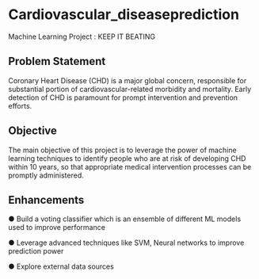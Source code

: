 # Cardiovascular_diseaseprediction
Machine Learning Project : KEEP IT BEATING

## Problem Statement
Coronary Heart Disease (CHD) is a major global concern, responsible for substantial portion 
of cardiovascular-related morbidity and mortality. Early detection of CHD is paramount for 
prompt intervention and prevention efforts.

## Objective
The main objective of this project is to leverage the power of machine learning 
techniques to identify people who are at risk of developing CHD within 10 years, so 
that appropriate medical intervention processes can be promptly administered.

## Enhancements
 ● Build a voting classifier which is an ensemble of different ML models used to improve performance

 ● Leverage advanced techniques like SVM, Neural networks to improve prediction power
 
 ● Explore external data sources
